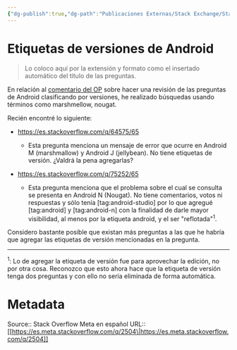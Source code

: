 ```yaml
---
{"dg-publish":true,"dg-path":"Publicaciones Externas/Stack Exchange/Stack Overflow en español/Stack Overflow en español Meta/es.meta.stackoverflow.com-2504.md","permalink":"/publicaciones-externas/stack-exchange/stack-overflow-en-espanol/stack-overflow-en-espanol-meta/es-meta-stackoverflow-com-2504/","title":"Etiquetas de versiones de Android","hide":true,"noteIcon":"\"0\"","created":"2024-04-03T12:49:10.420-06:00","updated":"2024-04-05T16:44:01.876-06:00"}
---
```


# Etiquetas de versiones de Android

> Lo coloco aquí por la extensión y formato como el insertado automático del título de las preguntas.

En relación al [comentario del OP][1] sobre hacer una revisión de las preguntas de Android clasificando por versiones, he realizado búsquedas usando términos como marshmellow, nougat.

Recién encontré lo siguiente:

- https://es.stackoverflow.com/q/64575/65
   - Esta pregunta menciona un mensaje de error que ocurre en Android M (marshmallow) y Android J (jellybean). No tiene etiquetas de versión. ¿Valdrá la pena agregarlas?

- https://es.stackoverflow.com/q/75252/65
   - Esta pregunta menciona que el problema sobre el cual se consulta se presenta en Android N (Nougat). No tiene comentarios, votos ni respuestas y sólo tenía [tag:android-studio] por lo que agregué [tag:android] y [tag:android-n] con la finalidad de darle mayor visibilidad, al menos por la etiqueta android, y el ser "reflotada"<sup>1</sup>.

Considero bastante posible que existan más preguntas a las que he habría que agregar las etiquetas de versión mencionadas en la pregunta.

<hr>

<sup>1</sup>: Lo de agregar la etiqueta de versión fue para aprovechar la edición, no por otra cosa. Reconozco que esto ahora hace que la etiqueta de versión tenga dos preguntas y con ello no sería eliminada de forma automática.

  [1]: https://es.meta.stackoverflow.com/questions/2501/etiquetas-de-versiones-de-android#comment7777_2501

# Metadata
Source:: Stack Overflow Meta en español
URL:: [[https://es.meta.stackoverflow.com/q/2504\|https://es.meta.stackoverflow.com/q/2504]]

